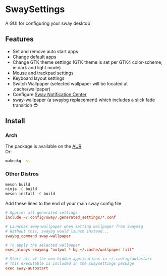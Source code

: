 # SwaySettings

A GUI for configuring your sway desktop

## Features

- Set and remove auto start apps
- Change default apps
- Change GTK theme settings (GTK theme is set per GTK4 color-scheme, ie dark and light mode)
- Mouse and trackpad settings
- Keyboard layout settings
- Switch Wallpaper (selected wallpaper will be located at .cache/wallpaper)
- Configure 
[Sway Notification Center](https://github.com/ErikReider/SwayNotificationCenter)
- sway-wallpaper (a swaybg replacement) which includes a slick fade transition 😎

## Install

### Arch

The package is available on the 
[AUR](https://aur.archlinux.org/packages/swaysettings-git/) \
Or:

``` zsh
makepkg -si
```

### Other Distros

``` zsh
meson build
ninja -C build
meson install -C build
```

Add these lines to the end of your main sway config file

``` ini
# Applies all generated settings
include ~/.config/sway/.generated_settings/*.conf

# Launches sway-wallpaper when setting wallpaper from swaymsg.
# Without this, swaybg would launch instead...
swaybg_command sway-wallpaper

# To apply the selected wallpaper
exec_always swaymsg "output * bg ~/.cache/wallpaper fill"

# Start all of the non-hidden applications in ~/.config/autostart
# This executable is included in the swaysettings package
exec sway-autostart
```
